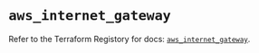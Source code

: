 # `aws_internet_gateway`

Refer to the Terraform Registory for docs: [`aws_internet_gateway`](https://registry.terraform.io/providers/hashicorp/aws/5.16.0/docs/resources/internet_gateway).
